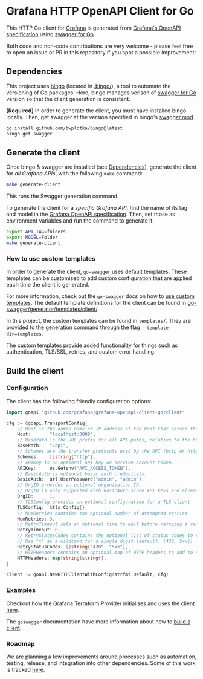 # Grafana HTTP OpenAPI Client for Go

This HTTP Go client for [Grafana](https://github.com/grafana/grafana) is generated from [Grafana's OpenAPI specification](https://github.com/grafana/grafana/blob/main/public/api-merged.json) using [swagger for Go](https://github.com/go-swagger/go-swagger).

Both code and non-code contributions are very welcome - please feel free to open an issue or PR in this repository if you spot a possible improvement!

## Dependencies

This project uses [bingo](https://github.com/bwplotka/bingo) (located in [.bingo/](.bingo/)), a tool to automate the versioning of Go packages. Here, bingo manages verison of [swagger for Go](https://github.com/go-swagger/go-swagger) version so that the client generation is consistent.

**[Required]**  In order to generate the client, you must have installed bingo locally. Then, get swagger at the version specified in bingo's [swagger.mod](.bingo/swagger.mod).
```bash
go install github.com/bwplotka/bingo@latest
bingo get swagger
```

## Generate the client

Once bingo & swagger are installed (see [Dependencies](#dependencies)), generate the client for _all Grafana APIs_, with the following `make` command:

```bash
make generate-client
```

This runs the Swagger generation command.

To generate the client for a _specific Grafana API_, find the name of its tag and model in the [Grafana OpenAPI specification](https://github.com/grafana/grafana/blob/main/public/api-merged.json). Then, set those as environment variables and run the command to generate it:
```bash
export API_TAG=folders
export MODEL=Folder
make generate-client
```

### How to use custom templates

In order to generate the client, `go-swagger` uses default templates. These templates can be customised to add custom configuration that are applied each time the client is generated.

For more information, check out the `go-swagger` docs on how to [use custom templates](https://github.com/go-swagger/go-swagger/blob/master/docs/generate/templates.md). The default template definitions for the client can be found in [go-swagger/generator/templates/client/](https://github.com/go-swagger/go-swagger/tree/master/generator/templates/client).

In this project, the custom templates can be found in `templates/`. They are provided to the generation command through the flag `--template-dir=templates`.

The custom templates provide added functionality for things such as authentication, TLS/SSL, retries, and custom error handling.

## Build the client

### Configuration

The client has the following friendly configuration options:

```go
import goapi "github.com/grafana/grafana-openapi-client-go/client"

cfg := &goapi.TransportConfig{
    // Host is the doman name or IP address of the host that serves the API.
    Host:       "localhost:3000",
    // BasePath is the URL prefix for all API paths, relative to the host root.
    BasePath:   "/api",
    // Schemes are the transfer protocols used by the API (http or https).
    Schemes:    []string{"http"},
    // APIKey is an optional API key or service account token.
    APIKey:     os.Getenv("API_ACCESS_TOKEN"),
    // BasicAuth is optional basic auth credentials.
    BasicAuth:  url.UserPassword("admin", "admin"),
    // OrgID provides an optional organization ID.
    // OrgID is only supported with BasicAuth since API keys are already org-scoped.
    OrgID:      1,
    // TLSConfig provides an optional configuration for a TLS client
    TLSConfig:  &tls.Config{},
    // NumRetries contains the optional number of attempted retries
    NumRetries: 3,
    // RetryTimeout sets an optional time to wait before retrying a request
    RetryTimeout: 0,
    // RetryStatusCodes contains the optional list of status codes to retry
    // Use "x" as a wildcard for a single digit (default: [429, 5xx])
    RetryStatusCodes: []string{"420", "5xx"},
    // HTTPHeaders contains an optional map of HTTP headers to add to each request
    HTTPHeaders: map[string]string{},
}

client := goapi.NewHTTPClientWithConfig(strfmt.Default, cfg)
```

### Examples

Checkout how the Grafana Terraform Provider initialises and uses the client [here](https://github.com/grafana/terraform-provider-grafana/blob/2988bb3560acc55f3e686532f44109a224825568/internal/provider/provider.go#L419-L446).

The `goswagger` documentation have more information about how to [build a client](https://goswagger.io/go-swagger/generate/client/).

### Roadmap

We are planning a few improvements around processes such as automation, testing, release, and integration into other dependencies. Some of this work is tracked [here](https://github.com/grafana/grafana/issues/47827).
